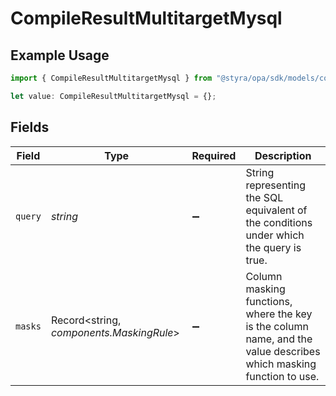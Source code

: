 # CompileResultMultitargetMysql

## Example Usage

```typescript
import { CompileResultMultitargetMysql } from "@styra/opa/sdk/models/components";

let value: CompileResultMultitargetMysql = {};
```

## Fields

| Field                                                                                                              | Type                                                                                                               | Required                                                                                                           | Description                                                                                                        |
| ------------------------------------------------------------------------------------------------------------------ | ------------------------------------------------------------------------------------------------------------------ | ------------------------------------------------------------------------------------------------------------------ | ------------------------------------------------------------------------------------------------------------------ |
| `query`                                                                                                            | *string*                                                                                                           | :heavy_minus_sign:                                                                                                 | String representing the SQL equivalent of the conditions under which the query is true.                            |
| `masks`                                                                                                            | Record<string, *components.MaskingRule*>                                                                           | :heavy_minus_sign:                                                                                                 | Column masking functions, where the key is the column name, and the value describes which masking function to use. |